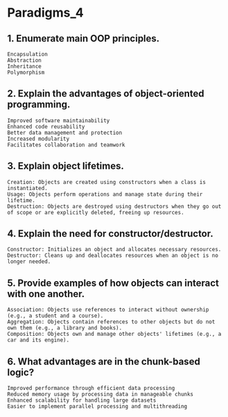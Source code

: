# Paradigms_4

## 1. Enumerate main OOP principles.

    Encapsulation
    Abstraction
    Inheritance
    Polymorphism

## 2. Explain the advantages of object-oriented programming.

    Improved software maintainability
    Enhanced code reusability
    Better data management and protection
    Increased modularity
    Facilitates collaboration and teamwork

## 3. Explain object lifetimes.

    Creation: Objects are created using constructors when a class is instantiated.
    Usage: Objects perform operations and manage state during their lifetime.
    Destruction: Objects are destroyed using destructors when they go out of scope or are explicitly deleted, freeing up resources.

## 4. Explain the need for constructor/destructor.

    Constructor: Initializes an object and allocates necessary resources.
    Destructor: Cleans up and deallocates resources when an object is no longer needed.

## 5. Provide examples of how objects can interact with one another.

    Association: Objects use references to interact without ownership (e.g., a student and a course).
    Aggregation: Objects contain references to other objects but do not own them (e.g., a library and books).
    Composition: Objects own and manage other objects' lifetimes (e.g., a car and its engine).

## 6. What advantages are in the chunk-based logic?

    Improved performance through efficient data processing
    Reduced memory usage by processing data in manageable chunks
    Enhanced scalability for handling large datasets
    Easier to implement parallel processing and multithreading
